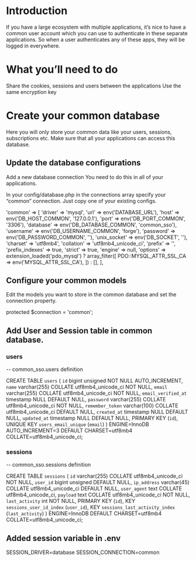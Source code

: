 # Introduction
If you have a large ecosystem with multiple applications, it’s nice to have a common user account which you can use to authenticate in these separate applications. So when a user authenticates any of these apps, they will be logged in everywhere.

# What you’ll need to do
Share the cookies, sessions and users between the applications
Use the same encryption key

# Create your common database
Here you will only store your common data like your users, sessions, subscriptions etc. Make sure that all your applications can access this database.


## Update the database configurations
Add a new database connection
You need to do this in all of your applications.

In your config/database.php in the connections array specify your “common” connection. Just copy one of your existing configs.

'common' => [
            'driver' => 'mysql',
            'url' => env('DATABASE_URL'),
            'host' => env('DB_HOST_COMMON', '127.0.0.1'),
            'port' => env('DB_PORT_COMMON', '3306'),
            'database' => env('DB_DATABASE_COMMON', 'common_sso'),
            'username' => env('DB_USERNAME_COMMON', 'forge'),
            'password' => env('DB_PASSWORD_COMMON', ''),
            'unix_socket' => env('DB_SOCKET', ''),
            'charset' => 'utf8mb4',
            'collation' => 'utf8mb4_unicode_ci',
            'prefix' => '',
            'prefix_indexes' => true,
            'strict' => true,
            'engine' => null,
            'options' => extension_loaded('pdo_mysql') ? array_filter([
                PDO::MYSQL_ATTR_SSL_CA => env('MYSQL_ATTR_SSL_CA'),
            ]) : [],
        ],

## Configure your common models
Edit the models you want to store in the common database and set the connection property.

protected $connection = 'common';

## Add User and Session table in common database.

### users
-- common_sso.users definition

CREATE TABLE `users` (
  `id` bigint unsigned NOT NULL AUTO_INCREMENT,
  `name` varchar(255) COLLATE utf8mb4_unicode_ci NOT NULL,
  `email` varchar(255) COLLATE utf8mb4_unicode_ci NOT NULL,
  `email_verified_at` timestamp NULL DEFAULT NULL,
  `password` varchar(255) COLLATE utf8mb4_unicode_ci NOT NULL,
  `remember_token` varchar(100) COLLATE utf8mb4_unicode_ci DEFAULT NULL,
  `created_at` timestamp NULL DEFAULT NULL,
  `updated_at` timestamp NULL DEFAULT NULL,
  PRIMARY KEY (`id`),
  UNIQUE KEY `users_email_unique` (`email`)
) ENGINE=InnoDB AUTO_INCREMENT=3 DEFAULT CHARSET=utf8mb4 COLLATE=utf8mb4_unicode_ci;


### sessions
-- common_sso.sessions definition

CREATE TABLE `sessions` (
  `id` varchar(255) COLLATE utf8mb4_unicode_ci NOT NULL,
  `user_id` bigint unsigned DEFAULT NULL,
  `ip_address` varchar(45) COLLATE utf8mb4_unicode_ci DEFAULT NULL,
  `user_agent` text COLLATE utf8mb4_unicode_ci,
  `payload` text COLLATE utf8mb4_unicode_ci NOT NULL,
  `last_activity` int NOT NULL,
  PRIMARY KEY (`id`),
  KEY `sessions_user_id_index` (`user_id`),
  KEY `sessions_last_activity_index` (`last_activity`)
) ENGINE=InnoDB DEFAULT CHARSET=utf8mb4 COLLATE=utf8mb4_unicode_ci;


## Added session variable in .env

SESSION_DRIVER=database
SESSION_CONNECTION=common




